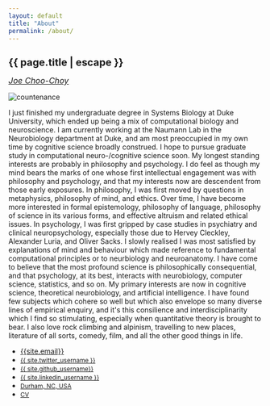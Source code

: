 ```yaml
---
layout: default
title: "About"
permalink: /about/
---
```


<h1 style="font-size:20px" class="mt-5" itemprop="name headline">{{ page.title | escape }}</h1>

<i><a style="font-size:16px" href="https://jchooch.github.io/">Joe Choo-Choy </a></i>

<!--<script language="javascript" src="change_image.js"></script>-->

<div class="row">
  <div class="col-3">
    <img src="{{site.photo_1}}" class="img-fluid rounded float-left" alt="countenance" id="imgClickAndChange" onclick="changeImage()"/>
  </div>
  <div class="col">
    <p style="font-size:14px">
    I just finished my undergraduate degree in Systems Biology at Duke University, which ended up being a mix of computational biology and neuroscience. I am currently working at the Naumann Lab in the Neurobiology department at Duke, and am most preoccupied in my own time by cognitive science broadly construed. I hope to pursue graduate study in computational neuro-/cognitive science soon. 
    My longest standing interests are probably in philosophy and psychology. I do feel as though my mind bears the marks of one whose first intellectual engagement was with philosophy and psychology, and that my interests now are descendent from those early exposures. In philosophy, I was first moved by questions in metaphysics, philosophy of mind, and ethics. Over time, I have become more interested in formal epistemology, philosophy of language, philosophy of science in its various forms, and effective altruism and related ethical issues. In psychology, I was  first gripped by case studies in psychiatry and clinical neuropsychology, especially those due to Hervey Cleckley, Alexander Luria, and Oliver Sacks. I slowly realised I was most satisfied by explanations of mind and behaviour which made reference to fundamental computational principles or to neurbiology and neuroanatomy. I have come to believe that the most profound science is philosophically consequential, and that psychology, at its best, interacts with neurobiology, computer science, statistics, and so on. My primary interests are now in cognitive science, theoretical neurobiology, and artificial intelligence. I have found few subjects which cohere so well but which also envelope so many diverse lines of empirical enquiry, and it's this consilience and interdisciplinarity which I find so stimulating, especially when quantitative theory is brought to bear. 
    I also love rock climbing and alpinism, travelling to new places, literature of all sorts, comedy, film, and all the other good things in life.
  </p>
  </div>
</div>

<ul class="nav mt-3">
  <li class="nav-item">
    <a class="btn btn-link" href="mailto:{{ site.email }}?subject=Hello" class="btn btn-link"><i class="fas fa-envelope" title="Email"></i> {{site.email}}</a>
  </li>
  <li class="nav-item">
    <a style="font-size:12px" class="btn btn-link" href="https://twitter.com/{{ site.twitter_username }}" class="btn btn-link"><i class="fab fa-fw fa-twitter-square" ></i> {{ site.twitter_username }} </a>
  </li>
  <li class="nav-item">
    <a style="font-size:12px" class="btn btn-link" href="https://github.com/{{ site.github_username }}" class="btn btn-link"><i class="fab fa-fw fa-github" ></i>{{ site.github_username}}</a>
  </li>
  <li class="nav-item">
    <a style="font-size:12px" class="btn btn-link" href="https://www.linkedin.com/in/{{ site.linkedin_username }}" class="btn btn-link"><i class="fab fa-linkedin" ></i> {{ site.linkedin_username }}</a>
  </li>
  <li class="nav-item">
    <a style="font-size:12px" class="nav-link btn btn-link" href="https://en.wikipedia.org/wiki/Durham,_North_Carolina"><i class="fa fa-home"  title="Home"></i> Durham, NC, USA</a>
  </li>
  <li class="nav-item">
    <a style="font-size:12px" class="btn btn-link" href="{{ site.resume }}"><i class="far fa-user-circle"  title="resume"></i> CV</a>
  </li>
</ul>

<!--
<h4 class="mt-5 mb-3">Professional Experience</h4>

<table class="mt-3">
      <tr>
        <td style="min-width:100px"> 0000-0000</td>
        <td> <b> Example experience. </b> </td>
      </tr>
      <tr> <td/> <td>
       Example project.
      </td> </tr>
      <tr> <td/> <td>
      Example project.
      </td> </tr>
      <tr>
        <td style="min-width:100px"> 0000-0000 </td>
        <td> <b>Example experience.</b> </td>
      </tr>
      <tr> <td/> <td>
      Example project.
      </td> </tr>
      <tr> <td/> <td>
      Example project.
      </td> </tr>
</table>
-->

<!--
<h4 class="mt-5 mb-3">Education</h4>

<table class="mt-3">
      <tr>
        <td style="min-width:100px"> 2017-2021 </td>
        <td> <b> Systems Biology B.S., Department of Computer Science, Duke University </b> </td>
      </tr>
      <tr> <td/> <td>
      Apparently it's called "higher education"...! Don't necessarily recommend it.
      </td> </tr>
</table>


<h4 class="mt-5 mb-3">Publications</h4>

|--- ||--- |
|2022||Jacobs et al. <b>Predicting connectivity of motion-processing neurons with recurrent neural networks</b>, <i>COSYNE</i>.|

-->

